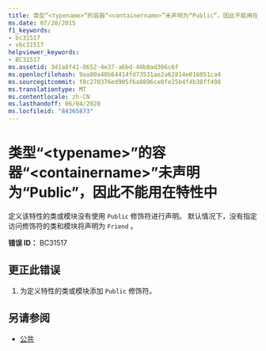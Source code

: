 ```yaml
---
title: 类型“<typename>”的容器“<containername>”未声明为“Public”，因此不能用在特性中
ms.date: 07/20/2015
f1_keywords:
- bc31517
- vbc31517
helpviewer_keywords:
- BC31517
ms.assetid: 3d1a8f41-8652-4e37-a6bd-40b0ad306c6f
ms.openlocfilehash: 9aa80a48b64414fd73531ae2a62814e016051ca4
ms.sourcegitcommit: f8c270376ed905f6a8896ce0fe25b4f4b38ff498
ms.translationtype: MT
ms.contentlocale: zh-CN
ms.lasthandoff: 06/04/2020
ms.locfileid: "84365873"
---
```

# <a name="type-typename-cannot-be-used-as-an-attribute-because-its-container-containername-is-not-declared-public"></a>类型“\<typename>”的容器“\<containername>”未声明为“Public”，因此不能用在特性中
定义该特性的类或模块没有使用 `Public` 修饰符进行声明。 默认情况下，没有指定访问修饰符的类和模块将声明为 `Friend` 。  
  
 **错误 ID：** BC31517  
  
## <a name="to-correct-this-error"></a>更正此错误  
  
1. 为定义特性的类或模块添加 `Public` 修饰符。  
  
## <a name="see-also"></a>另请参阅

- [公共](../language-reference/modifiers/public.md)
